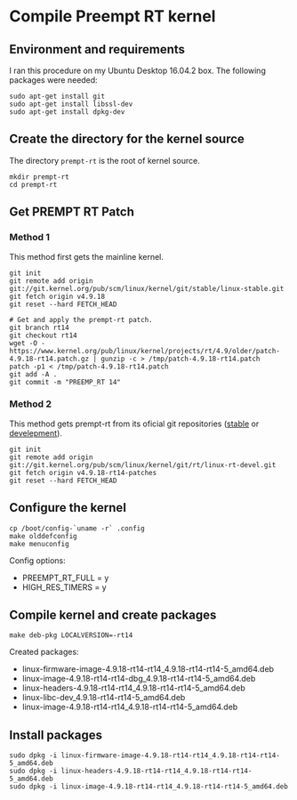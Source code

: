 # Compile Preempt RT kernel

## Environment and requirements

I ran this procedure on my Ubuntu Desktop 16.04.2 box. The following packages were needed:

```
sudo apt-get install git
sudo apt-get install libssl-dev
sudo apt-get install dpkg-dev
```

## Create the directory for the kernel source

The directory ```prempt-rt``` is the root of kernel source.

```
mkdir prempt-rt
cd prempt-rt
```

## Get PREMPT RT Patch

### Method 1

This method first gets the mainline kernel.
 
```
git init
git remote add origin git://git.kernel.org/pub/scm/linux/kernel/git/stable/linux-stable.git
git fetch origin v4.9.18
git reset --hard FETCH_HEAD

# Get and apply the prempt-rt patch.
git branch rt14
git checkout rt14
wget -O - https://www.kernel.org/pub/linux/kernel/projects/rt/4.9/older/patch-4.9.18-rt14.patch.gz | gunzip -c > /tmp/patch-4.9.18-rt14.patch
patch -p1 < /tmp/patch-4.9.18-rt14.patch
git add -A .
git commit -m "PREEMP_RT 14"
```

### Method 2

This method gets prempt-rt from its oficial git repositories ([stable](https://git.kernel.org/pub/scm/linux/kernel/git/rt/linux-stable-rt.git) or [develepment](https://git.kernel.org/pub/scm/linux/kernel/git/rt/linux-rt-devel.git/)).

```
git init
git remote add origin git://git.kernel.org/pub/scm/linux/kernel/git/rt/linux-rt-devel.git
git fetch origin v4.9.18-rt14-patches
git reset --hard FETCH_HEAD
```

## Configure the kernel

```
cp /boot/config-`uname -r` .config
make olddefconfig
make menuconfig
```

Config options:

* PREEMPT_RT_FULL = y
* HIGH_RES_TIMERS = y

## Compile kernel and create packages

```
make deb-pkg LOCALVERSION=-rt14
```

Created packages:

* linux-firmware-image-4.9.18-rt14-rt14_4.9.18-rt14-rt14-5_amd64.deb
* linux-image-4.9.18-rt14-rt14-dbg_4.9.18-rt14-rt14-5_amd64.deb
* linux-headers-4.9.18-rt14-rt14_4.9.18-rt14-rt14-5_amd64.deb
* linux-libc-dev_4.9.18-rt14-rt14-5_amd64.deb
* linux-image-4.9.18-rt14-rt14_4.9.18-rt14-rt14-5_amd64.deb


## Install packages

```
sudo dpkg -i linux-firmware-image-4.9.18-rt14-rt14_4.9.18-rt14-rt14-5_amd64.deb
sudo dpkg -i linux-headers-4.9.18-rt14-rt14_4.9.18-rt14-rt14-5_amd64.deb
sudo dpkg -i linux-image-4.9.18-rt14-rt14_4.9.18-rt14-rt14-5_amd64.deb
```
